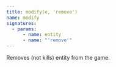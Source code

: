 ```yaml
---
title: modify(e, 'remove')
name: modify
signatures:
  - params:
      - name: entity
      - name: "'remove'"
---
```


Removes (not kills) entity from the game.
